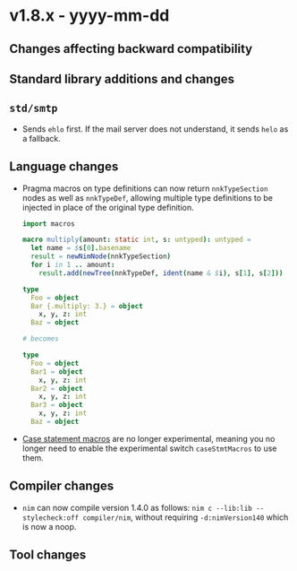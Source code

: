 # v1.8.x - yyyy-mm-dd


## Changes affecting backward compatibility



## Standard library additions and changes

## `std/smtp`

- Sends `ehlo` first. If the mail server does not understand, it sends `helo` as a fallback.

## Language changes

- Pragma macros on type definitions can now return `nnkTypeSection` nodes as well as `nnkTypeDef`,
  allowing multiple type definitions to be injected in place of the original type definition.

  ```nim
  import macros

  macro multiply(amount: static int, s: untyped): untyped =
    let name = $s[0].basename
    result = newNimNode(nnkTypeSection)
    for i in 1 .. amount:
      result.add(newTree(nnkTypeDef, ident(name & $i), s[1], s[2]))

  type
    Foo = object
    Bar {.multiply: 3.} = object
      x, y, z: int
    Baz = object

  # becomes

  type
    Foo = object
    Bar1 = object
      x, y, z: int
    Bar2 = object
      x, y, z: int
    Bar3 = object
      x, y, z: int
    Baz = object
  ```
- [Case statement macros](manual.html#macros-case-statement-macros) are no longer experimental,
  meaning you no longer need to enable the experimental switch `caseStmtMacros` to use them. 

## Compiler changes

- `nim` can now compile version 1.4.0 as follows: `nim c --lib:lib --stylecheck:off compiler/nim`,
  without requiring `-d:nimVersion140` which is now a noop.


## Tool changes



